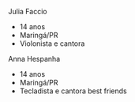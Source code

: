 Julia Faccio 
- 14 anos 
- Maringá/PR
- Violonista e cantora

Anna Hespanha
- 14 anos
- Maringá/PR
- Tecladista e cantora
 best friends
